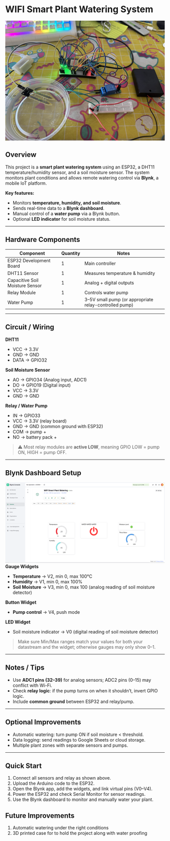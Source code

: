 # WIFI Smart Plant Watering System

![Alt text](images/IMG_7942.jpg)

## Overview
This project is a **smart plant watering system** using an ESP32, a DHT11 temperature/humidity sensor, and a soil moisture sensor. The system monitors plant conditions and allows remote watering control via **Blynk**, a mobile IoT platform.

**Key features:**
- Monitors **temperature, humidity, and soil moisture**.
- Sends real-time data to a **Blynk dashboard**.
- Manual control of a **water pump** via a Blynk button.
- Optional **LED indicator** for soil moisture status.

---

## Hardware Components
| Component | Quantity | Notes |
|-----------|----------|-------|
| ESP32 Development Board | 1 | Main controller |
| DHT11 Sensor | 1 | Measures temperature & humidity |
| Capacitive Soil Moisture Sensor | 1 | Analog + digital outputs |
| Relay Module | 1 | Controls water pump |
| Water Pump | 1 | 3–5V small pump (or appropriate relay-controlled pump) |
---

## Circuit / Wiring

**DHT11**
- VCC → 3.3V  
- GND → GND  
- DATA → GPIO32  

**Soil Moisture Sensor**
- AO → GPIO34 (Analog input, ADC1)  
- DO → GPIO19 (Digital input)  
- VCC → 3.3V  
- GND → GND  

**Relay / Water Pump**
- IN → GPIO33  
- VCC → 3.3V (relay board)  
- GND → GND (common ground with ESP32)  
- COM → pump +
- NO → battery pack +

> ⚠️ Most relay modules are **active LOW**, meaning GPIO LOW = pump ON, HIGH = pump OFF.

---

## Blynk Dashboard Setup
![Alt text](images/Screenshot2025-09-02172134.png)
**Gauge Widgets**
- **Temperature** → V2, min 0, max 100°C  
- **Humidity** → V1, min 0, max 100%  
- **Soil Moisture** → V3, min 0, max 100 (analog reading of soil moisture detector)

**Button Widget**
- **Pump control** → V4, push mode  

**LED Widget**
- Soil moisture indicator → V0 (digital reading of soil moisture detector) 

> Make sure Min/Max ranges match your values for both your datastream and the widget; otherwise gauges may only show 0–1.

---

## Notes / Tips
- Use **ADC1 pins (32–39)** for analog sensors; ADC2 pins (0–15) may conflict with Wi-Fi.  
- Check **relay logic**: if the pump turns on when it shouldn’t, invert GPIO logic.  
- Include **common ground** between ESP32 and relay/pump.  

---

## Optional Improvements
- Automatic watering: turn pump ON if soil moisture < threshold.  
- Data logging: send readings to Google Sheets or cloud storage.  
- Multiple plant zones with separate sensors and pumps.

---

## Quick Start
1. Connect all sensors and relay as shown above.  
2. Upload the Arduino code to the ESP32.  
3. Open the Blynk app, add the widgets, and link virtual pins (V0–V4).  
4. Power the ESP32 and check Serial Monitor for sensor readings.  
5. Use the Blynk dashboard to monitor and manually water your plant.

## Future Improvements
1. Automatic watering under the right conditions
2. 3D printed case for to hold the project along with water proofing
